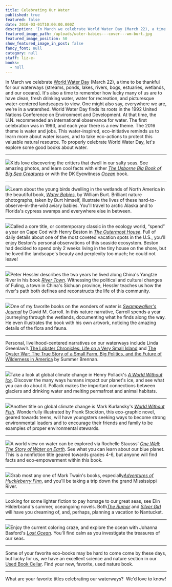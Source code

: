 ```yaml
---
title: Celebrating Our Water
published: true
featured: false
date: 2016-03-01T10:00:00.000Z
description: 'In March we celebrate World Water Day (March 22), a time to be thankful for our waterways (streams, ponds, lakes, rivers, bogs, estuaries, wetlands, and our oceans).'
featured_image_path: /uploads/water-babies---cover---wm-burt.jpg
featured_image_position: 50
show_featured_image_in_post: false
fancy_font: null
category: null
staff: liz-e-
books:
  - null
---
```



In March we celebrate [World Water Day](https://www.unwater.org/worldwaterday) (March 22), a time to be thankful for our waterways (streams, ponds, lakes, rivers, bogs, estuaries, wetlands, and our oceans). It's also a time to remember how lucky many of us are to have clean, fresh drinking water, water for recreation, and picturesque water-centered landscapes to view. One might also say, everywhere we are, we're in a watershed. World Water Day finds its roots in the 1992 United Nations Conference on Environment and Development. At that time, the U.N. recommended an international observance for water. The first celebration was in 1993, and each year there is a new theme. The 2016 theme is water and jobs. This water-inspired, eco-initiative reminds us to learn more about water issues, and to take eco-actions to protect this valuable natural resource. To properly celebrate World Water Day, let's explore some good books about water.

---

[![](/uploads/versions/usborneoceancreaturejpg---x----330-400x---.jpg)](https://www.brooklinebooksmith-shop.com/book/9780794532444)Kids love discovering the critters that dwell in our salty seas. See amazing photos, and learn cool facts with either [*The Usborne Big Book of Big Sea Creatures*](https://www.brooklinebooksmith-shop.com/book/9780794532444) or with the DK Eyewitness&nbsp;[*Ocean*](https://www.brooklinebooksmith-shop.com/book/9781465420541) book.

---

[![](/uploads/versions/waterbabies---x----417-400x---.jpg)](https://www.brooklinebooksmith-shop.com/book/9781581573053)Learn about the young birds dwelling in the wetlands of North America in the beautiful book, [*Water Babies*](https://www.brooklinebooksmith-shop.com/book/9781581573053), by William Burt. Brilliant nature photographs, taken by Burt himself, illustrate the lives of these hard-to-observe–in-the-wild aviary babies. You'll travel to arctic Alaska and to Florida's cypress swamps and everywhere else in between.

---

[![](/uploads/versions/outermosthouse---x----272-400x---.jpg)](https://www.brooklinebooksmith-shop.com/book/9780805073683)Called a core title, or contemporary classic in the ecology world, “spend” a year on Cape Cod with Henry Beston in [*The Outermost House*](https://www.brooklinebooksmith-shop.com/book/9780805073683). Full of daily details about one of the most coveted vacation spots in the U.S., you'll enjoy Beston's personal observations of this seaside ecosystem. Beston had decided to spend only 2 weeks living in the tiny house on the shore, but he loved the landscape's beauty and perplexity too much; he could not leave!

---

[![](/uploads/versions/rivertown---x----265-400x---.jpg)](https://www.brooklinebooksmith-shop.com/book/9780060855024)Peter Hessler describes the two years he lived along China's Yangtze River in his book [*River Town*](https://www.brooklinebooksmith-shop.com/book/9780060855024). Witnessing the political and cultural changes of Fuling, a town in China's Sichuan province, Hessler teaches us how the river's path both defines and reconstructs the life of this community.

---

[![](/uploads/versions/swampwalkersjournal---x----265-400x---.jpg)](https://www.brooklinebooksmith-shop.com/book/9780618127375)One of my favorite books on the wonders of water is&nbsp;[*Swampwalker's Journal*](https://www.brooklinebooksmith-shop.com/book/9780618127375) by David M. Carroll. In this nature narrative, Carroll spends a year journeying through the wetlands, documenting what he finds along the way. He even illustrates the book with his own artwork, noticing the amazing details of the flora and fauna.

---

Personal, livelihood-centered narratives on our waterways include Linda Greenlaw’s [The Lobster Chronicles: Life on a Very Small Island](https://www.brooklinebooksmith-shop.com/book/9780786885916) and [The Oyster War: The True Story of a Small Farm, Big Politics, and the Future of Wilderness in America](https://www.brooklinebooksmith-shop.com/book/9781619025271) by Summer Brennan.&nbsp;

---

[![](/uploads/versions/worldwithoutice---x----265-400x---.jpg)](https://www.brooklinebooksmith-shop.com/book/9781583334072)Take a look at global climate change in Henry Pollack's [*A World Without Ice*](https://www.brooklinebooksmith-shop.com/book/9781583334072). Discover the many ways humans impact our planet's ice, and see what you can do about it. Pollack makes the important connections between glaciers and drinking water and melting permafrost and animal habitats.

---

[![](/uploads/versions/kurlansky---x----315-400x---.jpg)](https://www.brooklinebooksmith-shop.com/book/9780761185000)Another title on global climate change is Mark Kurlansky's [*World Without Fish*](https://www.brooklinebooksmith-shop.com/book/9780761185000). Wonderfully illustrated by Frank Stockton, this eco-graphic novel, geared towards teens, will have youngsters seeking ways to become strong environmental leaders and to encourage their friends and family to be examples of proper environmental stewards.

---

[![](/uploads/versions/onewell---x----302-400x---.jpg)](https://www.brooklinebooksmith-shop.com/book/9781553379546)A world view on water can be explored via Rochelle Stausss' [*One Well: The Story of Water on Earth*](https://www.brooklinebooksmith-shop.com/book/9781553379546). See what you can learn about our blue planet. This is a nonfiction title geared towards grades 4-6, but anyone will find facts and eco-empowerment within this book.

---

[![](/uploads/versions/huckfinn---x----258-400x---.jpg)](https://www.brooklinebooksmith-shop.com/book/9780143107323)Grab most any one of Mark Twain's books, especially[*Adventures of Huckleberry Finn*](https://www.brooklinebooksmith-shop.com/book/9780143107323), and you'll be taking a trip down the grand Mississippi River.

---

Looking for some lighter fiction to pay homage to our great seas, see Elin Hilderbrand's summer, oceangoing novels. Both[*The Rumor*](https://www.brooklinebooksmith-shop.com/book/9780316334518) and [*Silver Girl*](https://www.brooklinebooksmith-shop.com/book/9780316099677) will have you dreaming of, and, perhaps, planning a vacation to Nantucket.

---

[![](/uploads/versions/lostocean---x----400-400x---.jpg)](https://www.brooklinebooksmith-shop.com/book/9780143108993)Enjoy the current coloring craze, and explore the ocean with Johanna Basford's [*Lost Ocean*](https://www.brooklinebooksmith-shop.com/book/9780143108993). You'll find calm as you investigate the treasures of our seas.

---

Some of your favorite eco-books may be hard to come come by these days, but lucky for us, we have an excellent science and nature section in our [Used Book Cellar](https://www.brooklinebooksmith.com/used-books/). Find your new, favorite, used nature book.

---

What are your favorite titles celebrating our waterways?&nbsp; We'd love to know!